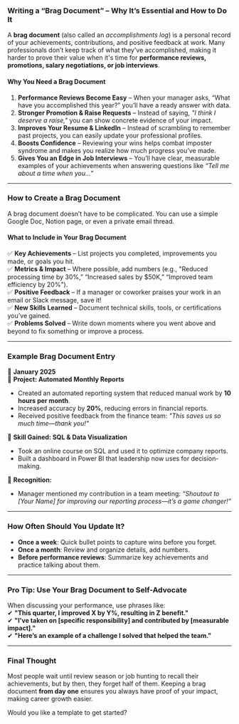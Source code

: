### **Writing a “Brag Document”** – Why It’s Essential and How to Do It  

A **brag document** (also called an *accomplishments log*) is a personal record of your achievements, contributions, and positive feedback at work. Many professionals don’t keep track of what they’ve accomplished, making it harder to prove their value when it's time for **performance reviews, promotions, salary negotiations, or job interviews**.  

#### **Why You Need a Brag Document**  
1. **Performance Reviews Become Easy** – When your manager asks, “What have you accomplished this year?” you’ll have a ready answer with data.  
2. **Stronger Promotion & Raise Requests** – Instead of saying, *"I think I deserve a raise,"* you can show concrete evidence of your impact.  
3. **Improves Your Resume & LinkedIn** – Instead of scrambling to remember past projects, you can easily update your professional profiles.  
4. **Boosts Confidence** – Reviewing your wins helps combat imposter syndrome and makes you realize how much progress you’ve made.  
5. **Gives You an Edge in Job Interviews** – You’ll have clear, measurable examples of your achievements when answering questions like *“Tell me about a time when you…”*  

---

### **How to Create a Brag Document**
A brag document doesn’t have to be complicated. You can use a simple Google Doc, Notion page, or even a private email thread.  

#### **What to Include in Your Brag Document**  
✅ **Key Achievements** – List projects you completed, improvements you made, or goals you hit.  
✅ **Metrics & Impact** – Where possible, add numbers (e.g., "Reduced processing time by 30%,” “Increased sales by $50K,” “Improved team efficiency by 20%").  
✅ **Positive Feedback** – If a manager or coworker praises your work in an email or Slack message, save it!  
✅ **New Skills Learned** – Document technical skills, tools, or certifications you’ve gained.  
✅ **Problems Solved** – Write down moments where you went above and beyond to fix something or improve a process.  

---

### **Example Brag Document Entry**  

📅 **January 2025**  
📌 **Project: Automated Monthly Reports**  
- Created an automated reporting system that reduced manual work by **10 hours per month**.  
- Increased accuracy by **20%**, reducing errors in financial reports.  
- Received positive feedback from the finance team: *"This saves us so much time—thank you!"*  

📌 **Skill Gained: SQL & Data Visualization**  
- Took an online course on SQL and used it to optimize company reports.  
- Built a dashboard in Power BI that leadership now uses for decision-making.  

📌 **Recognition:**  
- Manager mentioned my contribution in a team meeting: *“Shoutout to [Your Name] for improving our reporting process—it’s a game changer!”*  

---

### **How Often Should You Update It?**  
- **Once a week**: Quick bullet points to capture wins before you forget.  
- **Once a month**: Review and organize details, add numbers.  
- **Before performance reviews**: Summarize key achievements and practice talking about them.  

---

### **Pro Tip: Use Your Brag Document to Self-Advocate**  
When discussing your performance, use phrases like:  
✔ **"This quarter, I improved X by Y%, resulting in Z benefit."**  
✔ **"I've taken on [specific responsibility] and contributed by [measurable impact]."**  
✔ **"Here’s an example of a challenge I solved that helped the team."**  

---

### **Final Thought**  
Most people wait until review season or job hunting to recall their achievements, but by then, they forget half of them. Keeping a brag document **from day one** ensures you always have proof of your impact, making career growth easier.  

Would you like a template to get started?
